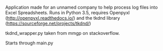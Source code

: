 Application made for an unnamed company to help process log files into Excel Spreadsheets.
Runs in Python 3.5, requires Openpyxl (http://openpyxl.readthedocs.io/) and the tkdnd library (https://sourceforge.net/projects/tkdnd/)

tkdnd_wrapper.py taken from mmgp on stackoverflow.

Starts through main.py
